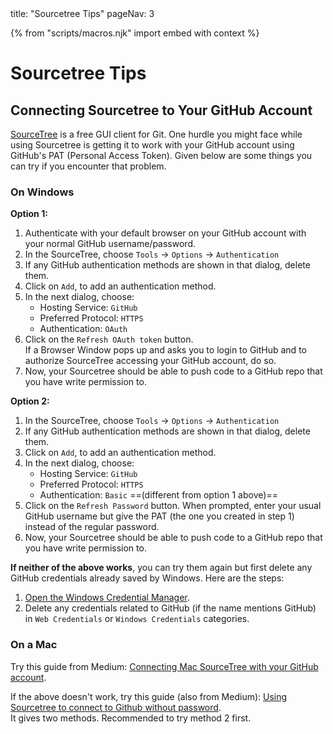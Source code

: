 <frontmatter>
  title: "Sourcetree Tips"
  pageNav: 3
</frontmatter>

{% from "scripts/macros.njk" import embed with context %}

# Sourcetree Tips

<!-- ==================================================================================================== -->

## Connecting Sourcetree to Your GitHub Account

[SourceTree](https://www.sourcetreeapp.com/) is a free GUI client for Git.
One hurdle you might face while using Sourcetree is getting it to work with your GitHub account using GitHub's PAT (Personal Access Token).
Given below are some things you can try if you encounter that problem.

### On Windows

**Option 1:**

1. Authenticate with your default browser on your GitHub account with your normal GitHub username/password.
1. In the SourceTree, choose `Tools` -> `Options` -> `Authentication`
1. If any GitHub authentication methods are shown in that dialog, delete them.
1. Click on `Add`, to add an authentication method.
1. In the next dialog, choose:
   * Hosting Service: `GitHub`
   * Preferred Protocol: `HTTPS`
   * Authentication: `OAuth`
1. Click on the `Refresh OAuth token` button.<br>
   If a Browser Window pops up and asks you to login to GitHub and to authorize SourceTree accessing your GitHub account, do so.
1. Now, your Sourcetree should be able to push code to a GitHub repo that you have write permission to.

**Option 2:**

1. In the SourceTree, choose `Tools` -> `Options` -> `Authentication`
1. If any GitHub authentication methods are shown in that dialog, delete them.
1. Click on `Add`, to add an authentication method.
1. In the next dialog, choose:
   * Hosting Service: `GitHub`
   * Preferred Protocol: `HTTPS`
   * Authentication: `Basic` ==(different from option 1 above)==
1. Click on the `Refresh Password` button. When prompted, enter your usual GitHub username but give the PAT (the one you created in step 1) instead of the regular password.
1. Now, your Sourcetree should be able to push code to a GitHub repo that you have write permission to.

**If neither of the above works**, you can try them again but first delete any GitHub credentials already saved by Windows.
Here are the steps:

1. [Open the Windows Credential Manager](https://support.microsoft.com/en-gb/windows/accessing-credential-manager-1b5c916a-6a16-889f-8581-fc16e8165ac0).
2. Delete any credentials related to GitHub (if the name mentions GitHub) in `Web Credentials` or `Windows Credentials` categories.

### On a Mac

Try this guide from Medium: [Connecting Mac SourceTree with your GitHub account](https://eekayonline.medium.com/connecting-mac-sourcetree-with-your-github-account-b6b3bb3c5a66).

If the above doesn't work, try this guide (also from Medium): [Using Sourcetree to connect to Github without password](https://medium.com/geekculture/using-personal-access-token-in-sourcetree-to-connect-to-github-3702a29554d3).<br>
It gives two methods. Recommended to try method 2 first.

<!-- ==================================================================================================== -->


